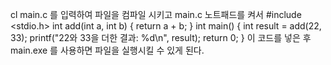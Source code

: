 cl main.c 를 입력하여 파일을 컴파일 시키고
main.c 노트패드를 켜서
#include <stdio.h>
int add(int a, int b) {
    return a + b;
}
int main() {
    int result = add(22, 33);
    printf("22와 33을 더한 결과: %d\n", result);
    return 0;
}
이 코드를 넣은 후
main.exe
를 사용하면 파일을 실행시킬 수 있게 된다.
